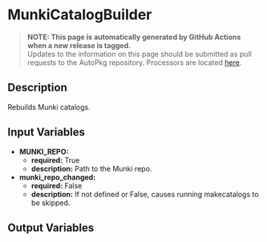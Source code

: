 # MunkiCatalogBuilder

> **NOTE: This page is automatically generated by GitHub Actions when a new release is tagged.**<br />Updates to the information on this page should be submitted as pull requests to the AutoPkg repository. Processors are located [here](https://github.com/autopkg/autopkg/tree/master/Code/autopkglib).
## Description
Rebuilds Munki catalogs.

## Input Variables
- **MUNKI\_REPO:**
    - **required:** True
    - **description:** Path to the Munki repo.
- **munki\_repo\_changed:**
    - **required:** False
    - **description:** If not defined or False, causes running makecatalogs to be skipped.

## Output Variables


